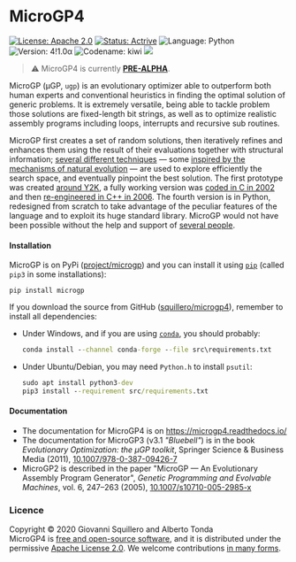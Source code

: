 MicroGP4
========

[![License: Apache 2.0](https://img.shields.io/badge/license-apache--2.0-green.svg)](https://opensource.org/licenses/Apache-2.0) 
[![Status: Actrive](https://img.shields.io/badge/status-active-brightgreen.svg)](https://github.com/squillero/microgp3)
![Language: Python](https://img.shields.io/badge/language-python-blue.svg)
![Version: 4!1.0α](https://img.shields.io/badge/version-4!1.0α-orange.svg)
![Codename: kiwi](https://img.shields.io/badge/codename-kiwi-orange.svg)
![](https://www.google-analytics.com/collect?v=1&t=pageview&tid=UA-28094298-5&cid=4f34399f-f437-4f67-9390-61c649f9b8b2&dp=1)

> :warning: MicroGP4 is currently [**PRE-ALPHA**](https://en.wikipedia.org/wiki/Software_release_life_cycle#Pre-alpha).

MicroGP (µGP, `ugp`) is an evolutionary optimizer able to outperform both human experts and conventional heuristics in finding the optimal solution of generic problems. It is extremely versatile, being able to tackle problem those solutions are fixed-length bit strings, as well as to optimize realistic assembly programs including loops, interrupts and recursive sub routines.

MicroGP first creates a set of random solutions, then iteratively refines and enhances them using the result of their evaluations together with structural information; [several different techniques](https://scholar.google.com/scholar?q=%28+squillero+OR+tonda+%29+AND+microgp) — some [inspired by the mechanisms of natural evolution](https://en.wikipedia.org/wiki/Evolutionary_computation) — are used to explore efficiently the search space, and eventually pinpoint the best solution. The first prototype was created [around Y2K](HISTORY.md), a fully working version was [coded in C in 2002](https://github.com/squillero/microgp2) and then [re-engineered in C++ in 2006](https://github.com/squillero/microgp3). The fourth version is in Python, redesigned from scratch to take advantage of the peculiar features of the language and to exploit its huge standard library. MicroGP would not have been possible without the help and support of [several people](CONTRIBUTORS.md). 

#### Installation

MicroGP is on PyPi ([project/microgp](https://pypi.org/project/microgp/)) and you can install it using [`pip`](https://en.wikipedia.org/wiki/Pip_Pip_%28package_manager%29) (called `pip3` in some installations): 
```shell script
pip install microgp
```

If you download the source from GitHub ([squillero/microgp4](https://github.com/squillero/microgp4)), remember to install all dependencies:

- Under Windows, and if you are using [`conda`](https://docs.conda.io/projects/conda/), you should probably:

  ```cmd
  conda install --channel conda-forge --file src\requirements.txt 
  ```

- Under Ubuntu/Debian, you may need `Python.h` to install `psutil`:

  ```cmd
  sudo apt install python3-dev
  pip3 install --requirement src/requirements.txt
  ```

#### Documentation

* The documentation for MicroGP4 is on https://microgp4.readthedocs.io/
* The documentation for MicroGP3 (v3.1 *"Bluebell"*) is in the book *Evolutionary Optimization: the µGP toolkit*, Springer Science & Business Media (2011), [10.1007/978-0-387-09426-7](https://www.doi.org/10.1007/978-0-387-09426-7)
* MicroGP2 is described in the paper "MicroGP — An Evolutionary Assembly Program Generator", *Genetic Programming and Evolvable Machines*,  vol. 6, 247–263 (2005), [10.1007/s10710-005-2985-x](http://dx.doi.org/10.1007/s10710-005-2985-x)

### Licence
Copyright © 2020 Giovanni Squillero and Alberto Tonda  
MicroGP4 is [free and open-source software](https://en.wikipedia.org/wiki/Free_and_open-source_software), and it is distributed under the permissive [Apache License 2.0](https://www.tldrlegal.com/l/apache2). We welcome contributions [in many forms](CONTRIBUTING.md).
